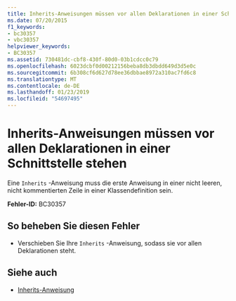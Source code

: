 ```yaml
---
title: Inherits-Anweisungen müssen vor allen Deklarationen in einer Schnittstelle stehen
ms.date: 07/20/2015
f1_keywords:
- bc30357
- vbc30357
helpviewer_keywords:
- BC30357
ms.assetid: 730481dc-cbf8-430f-80d0-03b1cdcc0c79
ms.openlocfilehash: 6023dcbf0d00212156beba8db3dbdd649d3d5e0c
ms.sourcegitcommit: 6b308cf6d627d78ee36dbbae8972a310ac7fd6c8
ms.translationtype: MT
ms.contentlocale: de-DE
ms.lasthandoff: 01/23/2019
ms.locfileid: "54697495"
---
```

# <a name="inherits-statements-must-precede-all-declarations-in-an-interface"></a>Inherits-Anweisungen müssen vor allen Deklarationen in einer Schnittstelle stehen
Eine `Inherits` -Anweisung muss die erste Anweisung in einer nicht leeren, nicht kommentierten Zeile in einer Klassendefinition sein.  
  
 **Fehler-ID:** BC30357  
  
## <a name="to-correct-this-error"></a>So beheben Sie diesen Fehler  
  
-   Verschieben Sie Ihre `Inherits` -Anweisung, sodass sie vor allen Deklarationen steht.  
  
## <a name="see-also"></a>Siehe auch
- [Inherits-Anweisung](../../visual-basic/language-reference/statements/inherits-statement.md)
